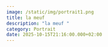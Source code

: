 ```yaml
---
image: /static/img/portrait1.png
title: la meuf
description: "la meuf "
category: Portrait
date: 2025-10-15T21:16:00.000+02:00
---
```

